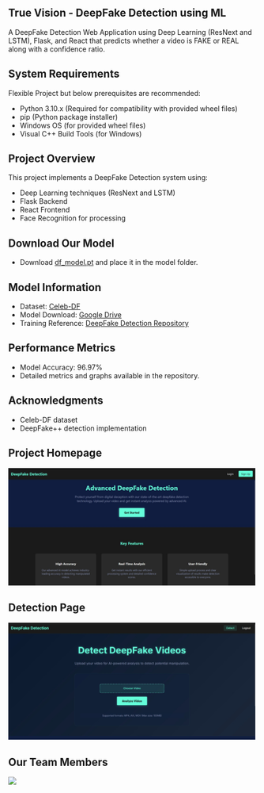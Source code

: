 ## True Vision - DeepFake Detection using ML

A DeepFake Detection Web Application using Deep Learning (ResNext and LSTM), Flask, and React that predicts whether a video is FAKE or REAL along with a confidence ratio.

## System Requirements

Flexible Project but below prerequisites are recommended: 
- Python 3.10.x (Required for compatibility with provided wheel files)
- pip (Python package installer)
- Windows OS (for provided wheel files)
- Visual C++ Build Tools (for Windows)

## Project Overview

This project implements a DeepFake Detection system using:
- Deep Learning techniques (ResNext and LSTM)
- Flask Backend
- React Frontend
- Face Recognition for processing

## Download Our Model 

- Download [df_model.pt](https://drive.google.com/drive/folders/1-zErGZ9T89TplQs3ws4QVRFlqE-ljW6l) and place it in the model folder.

## Model Information

- Dataset: [Celeb-DF](https://github.com/yuezunli/celeb-deepfakeforensics)
- Model Download: [Google Drive](https://drive.google.com/drive/folders/1-zErGZ9T89TplQs3ws4QVRFlqE-ljW6l)
- Training Reference: [DeepFake Detection Repository](https://github.com/abhijitjadhav1998/Deepfake_detection_using_deep_learning/tree/master/Model%20Creation)

## Performance Metrics

- Model Accuracy: 96.97%
- Detailed metrics and graphs available in the repository.

## Acknowledgments

- Celeb-DF dataset
- DeepFake++ detection implementation

## Project Homepage

 <img src="Assets/Images/ReadmeImage.jpg" alt="Alt Text" width="500">

 ## Detection Page

 <img src="Assets/Images/detection.jpg" alt="Alt Text" width="500">

## Our Team Members

<a href="https://github.com/SyedImtiyaz-1/TrueVision/graphs/contributors">
  <img src="https://contrib.rocks/image?repo=SyedImtiyaz-1/TrueVision" />
</a>